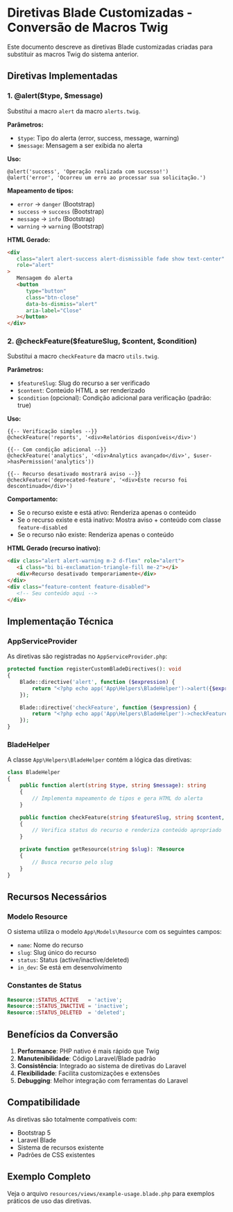 # Diretivas Blade Customizadas - Conversão de Macros Twig

Este documento descreve as diretivas Blade customizadas criadas para substituir as macros Twig do sistema anterior.

## Diretivas Implementadas

### 1. @alert($type, $message)

Substitui a macro `alert` da macro `alerts.twig`.

**Parâmetros:**

-  `$type`: Tipo do alerta (error, success, message, warning)
-  `$message`: Mensagem a ser exibida no alerta

**Uso:**

```blade
@alert('success', 'Operação realizada com sucesso!')
@alert('error', 'Ocorreu um erro ao processar sua solicitação.')
```

**Mapeamento de tipos:**

-  `error` → `danger` (Bootstrap)
-  `success` → `success` (Bootstrap)
-  `message` → `info` (Bootstrap)
-  `warning` → `warning` (Bootstrap)

**HTML Gerado:**

```html
<div
   class="alert alert-success alert-dismissible fade show text-center"
   role="alert"
>
   Mensagem do alerta
   <button
      type="button"
      class="btn-close"
      data-bs-dismiss="alert"
      aria-label="Close"
   ></button>
</div>
```

### 2. @checkFeature($featureSlug, $content, $condition)

Substitui a macro `checkFeature` da macro `utils.twig`.

**Parâmetros:**

-  `$featureSlug`: Slug do recurso a ser verificado
-  `$content`: Conteúdo HTML a ser renderizado
-  `$condition` (opcional): Condição adicional para verificação (padrão: true)

**Uso:**

```blade
{{-- Verificação simples --}}
@checkFeature('reports', '<div>Relatórios disponíveis</div>')

{{-- Com condição adicional --}}
@checkFeature('analytics', '<div>Analytics avançado</div>', $user->hasPermission('analytics'))

{{-- Recurso desativado mostrará aviso --}}
@checkFeature('deprecated-feature', '<div>Este recurso foi descontinuado</div>')
```

**Comportamento:**

-  Se o recurso existe e está ativo: Renderiza apenas o conteúdo
-  Se o recurso existe e está inativo: Mostra aviso + conteúdo com classe `feature-disabled`
-  Se o recurso não existe: Renderiza apenas o conteúdo

**HTML Gerado (recurso inativo):**

```html
<div class="alert alert-warning m-2 d-flex" role="alert">
   <i class="bi bi-exclamation-triangle-fill me-2"></i>
   <div>Recurso desativado temporariamente</div>
</div>
<div class="feature-content feature-disabled">
   <!-- Seu conteúdo aqui -->
</div>
```

## Implementação Técnica

### AppServiceProvider

As diretivas são registradas no `AppServiceProvider.php`:

```php
protected function registerCustomBladeDirectives(): void
{
    Blade::directive('alert', function ($expression) {
        return "<?php echo app('App\Helpers\BladeHelper')->alert({$expression}); ?>";
    });

    Blade::directive('checkFeature', function ($expression) {
        return "<?php echo app('App\Helpers\BladeHelper')->checkFeature({$expression}); ?>";
    });
}
```

### BladeHelper

A classe `App\Helpers\BladeHelper` contém a lógica das diretivas:

```php
class BladeHelper
{
    public function alert(string $type, string $message): string
    {
        // Implementa mapeamento de tipos e gera HTML do alerta
    }

    public function checkFeature(string $featureSlug, string $content, bool $condition = true): string
    {
        // Verifica status do recurso e renderiza conteúdo apropriado
    }

    private function getResource(string $slug): ?Resource
    {
        // Busca recurso pelo slug
    }
}
```

## Recursos Necessários

### Modelo Resource

O sistema utiliza o modelo `App\Models\Resource` com os seguintes campos:

-  `name`: Nome do recurso
-  `slug`: Slug único do recurso
-  `status`: Status (active/inactive/deleted)
-  `in_dev`: Se está em desenvolvimento

### Constantes de Status

```php
Resource::STATUS_ACTIVE   = 'active';
Resource::STATUS_INACTIVE = 'inactive';
Resource::STATUS_DELETED  = 'deleted';
```

## Benefícios da Conversão

1. **Performance**: PHP nativo é mais rápido que Twig
2. **Manutenibilidade**: Código Laravel/Blade padrão
3. **Consistência**: Integrado ao sistema de diretivas do Laravel
4. **Flexibilidade**: Facilita customizações e extensões
5. **Debugging**: Melhor integração com ferramentas do Laravel

## Compatibilidade

As diretivas são totalmente compatíveis com:

-  Bootstrap 5
-  Laravel Blade
-  Sistema de recursos existente
-  Padrões de CSS existentes

## Exemplo Completo

Veja o arquivo `resources/views/example-usage.blade.php` para exemplos práticos de uso das diretivas.
